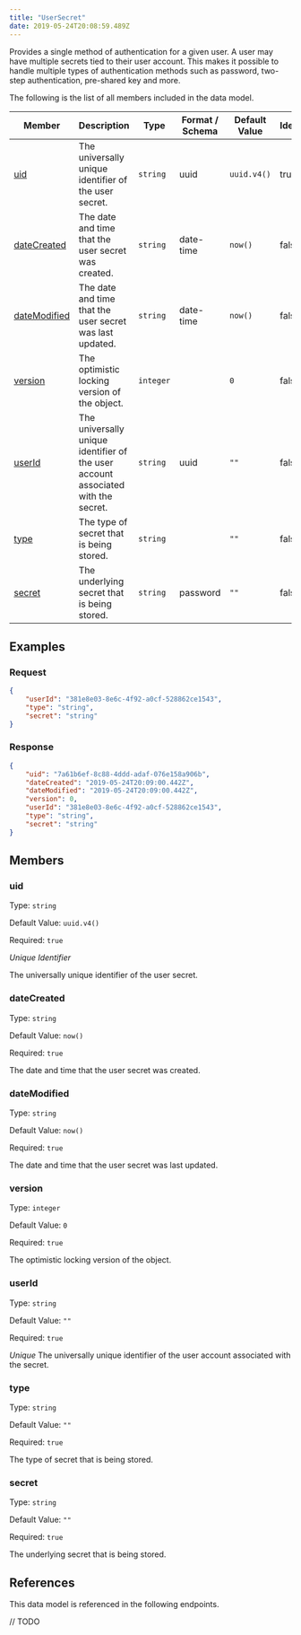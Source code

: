 ```yaml
---
title: "UserSecret"
date: 2019-05-24T20:08:59.489Z
---
```


Provides a single method of authentication for a given user. A user may have multiple secrets tied to their user account. This makes it possible to handle multiple types of authentication methods such as password, two-step authentication, pre-shared key and more.

The following is the list of all members included in the data model.

| Member            | Description                         | Type | Format / Schema | Default Value | Identifier | Unique | Required |
| ----------------- | ----------------------------------- | ---- | ------ | ------------- | ---------- | ------ | -------- |
| [uid](#uid) | The universally unique identifier of the user secret. | `string` | uuid | `uuid.v4()` | true | true | true |
| [dateCreated](#dateCreated) | The date and time that the user secret was created. | `string` | date-time | `now()` | false | false | true |
| [dateModified](#dateModified) | The date and time that the user secret was last updated. | `string` | date-time | `now()` | false | false | true |
| [version](#version) | The optimistic locking version of the object. | `integer` |  | `0` | false | false | true |
| [userId](#userId) | The universally unique identifier of the user account associated with the secret. | `string` | uuid | `""` | false | true | true |
| [type](#type) | The type of secret that is being stored. | `string` |  | `""` | false | false | true |
| [secret](#secret) | The underlying secret that is being stored. | `string` | password | `""` | false | false | true |

## Examples
### Request

```json
{
    "userId": "381e8e03-8e6c-4f92-a0cf-528862ce1543",
    "type": "string",
    "secret": "string"
}
```

### Response

```json
{
    "uid": "7a61b6ef-8c88-4ddd-adaf-076e158a906b",
    "dateCreated": "2019-05-24T20:09:00.442Z",
    "dateModified": "2019-05-24T20:09:00.442Z",
    "version": 0,
    "userId": "381e8e03-8e6c-4f92-a0cf-528862ce1543",
    "type": "string",
    "secret": "string"
}
```


## Members

### uid

Type: `string`

Default Value: `uuid.v4()`

Required: `true`

*Unique* *Identifier*

The universally unique identifier of the user secret.

### dateCreated

Type: `string`

Default Value: `now()`

Required: `true`

The date and time that the user secret was created.

### dateModified

Type: `string`

Default Value: `now()`

Required: `true`

The date and time that the user secret was last updated.

### version

Type: `integer`

Default Value: `0`

Required: `true`

The optimistic locking version of the object.

### userId

Type: `string`

Default Value: `""`

Required: `true`

*Unique* The universally unique identifier of the user account associated with the secret.

### type

Type: `string`

Default Value: `""`

Required: `true`

The type of secret that is being stored.

### secret

Type: `string`

Default Value: `""`

Required: `true`

The underlying secret that is being stored.

## References

This data model is referenced in the following endpoints.

// TODO